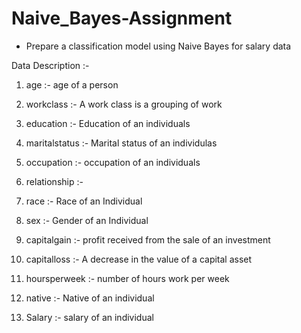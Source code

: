 # Naive_Bayes-Assignment

* Prepare a classification model using Naive Bayes 
for salary data 

Data Description :-

1.  age :- age of a person

2.  workclass	:- A work class is a grouping of work 

3.  education	:- Education of an individuals	

4.  maritalstatus :- Marital status of an individulas	

5.  occupation	 :- occupation of an individuals

6.  relationship :- 	

7.  race :-  Race of an Individual

8.  sex :-  Gender of an Individual

9.  capitalgain :-  profit received from the sale of an investment	

10. capitalloss	:- A decrease in the value of a capital asset

11. hoursperweek :- number of hours work per week	

12. native :- Native of an individual

13. Salary :- salary of an individual
